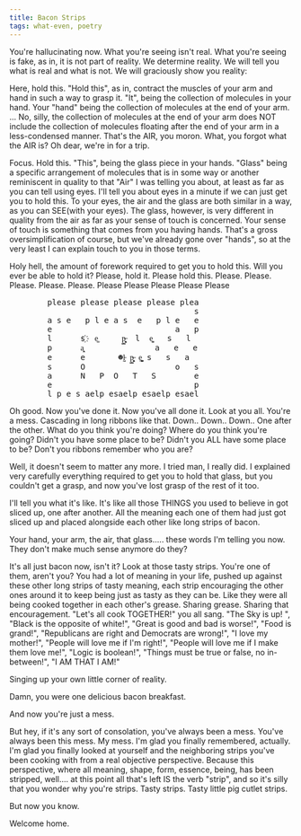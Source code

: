 ```yaml
---
title: Bacon Strips
tags: what-even, poetry
---
```


You're hallucinating now. What you're seeing isn't real. What you're seeing is fake, as in, it is not part of reality. We determine reality. We will tell you what is real and what is not. We will graciously show you reality:

Here, hold this. "Hold this", as in, contract the muscles of your arm and hand in such a way to grasp it. "It", being the collection of molecules in your hand. Your "hand" being the collection of molecules at the end of your arm. ... No, silly, the collection of molecules at the end of your arm does NOT include the collection of molecules floating after the end of your arm in a less-condensed manner. That's the AIR, you moron. What, you forgot what the AIR is? Oh dear, we're in for a trip.

Focus. Hold this. "This", being the glass piece in your hands. "Glass" being a specific arrangement of molecules that is in some way or another reminiscent in quality to that "Air" I was telling you about, at least as far as you can tell using eyes. I'll tell you about eyes in a minute if we can just get you to hold this. To your eyes, the air and the glass are both similar in a way, as you can SEE(with your eyes). The glass, however, is very different in quality from the air as far as your sense of touch is concerned. Your sense of touch is something that comes from you having hands. That's a gross oversimplification of course, but we've already gone over "hands", so at the very least I can explain touch to you in those terms.

Holy hell, the amount of forework required to get you to hold this. Will you ever be able to hold it? Please, hold it. Please hold this. Please. Please. Please. Please. Please. Please Please Please Please Please

<pre>
        please please please please plea
                                       s
        a s e   p l e a s  e   p l e   e
        e                          a   p
        l      s҉  e͏͚     p̶̯̣̳͙͕͓  l  e̟͚   s   l
        p      a͕̭ͅ               a   e   e
        e      e       ☻l̵̰͕ p̶̯̣̳͙͕͓ e͏͚͕͚̬̤ s   s   a
        s      O                   o   s
        a      N   P  O   T   S        e
        e                              p
        l p e s aelp esaelp esaelp esael
</pre>

Oh good. Now you've done it. Now you've all done it. Look at you all. You're a mess. Cascading in long ribbons like that. Down.. Down.. Down.. One after the other. What do you think you're doing? Where do you think you're going? Didn't you have some place to be? Didn't you ALL have some place to be? Don't you ribbons remember who you are?

Well, it doesn't seem to matter any more. I tried man, I really did. I explained very carefully everything required to get you to hold that glass, but you couldn't get a grasp, and now you've lost grasp of the rest of it too.

I'll tell you what it's like. It's like all those THINGS you used to believe in got sliced up, one after another. All the meaning each one of them had just got sliced up and placed alongside each other like long strips of bacon.

Your hand, your arm, the air, that glass..... these words I'm telling you now. They don't make much sense anymore do they?

It's all just bacon now, isn't it? Look at those tasty strips. You're one of them, aren't you? You had a lot of meaning in your life, pushed up against these other long strips of tasty meaning, each strip encouraging the other ones around it to keep being just as tasty as they can be. Like they were all being cooked together in each other's grease. Sharing grease. Sharing that encouragement. "Let's all cook TOGETHER!" you all sang. "The Sky is up! ", "Black is the opposite of white!", "Great is good and bad is worse!", "Food is grand!", "Republicans are right and Democrats are wrong!", "I love my mother!", "People will love me if I'm right!", "People will love me if I make them love me!", "Logic is boolean!", "Things must be true or false, no in-between!", "I AM THAT I AM!"

Singing up your own little corner of reality.

Damn, you were one delicious bacon breakfast.

And now you're just a mess.

But hey, if it's any sort of consolation, you've always been a mess. You've always been this mess. My mess. I'm glad you finally remembered, actually. I'm glad you finally looked at yourself and the neighboring strips you've been cooking with from a real objective perspective. Because this perspective, where all meaning, shape, form, essence, being, has been stripped, well.... at this point all that's left IS the verb "strip", and so it's silly that you wonder why you're strips. Tasty strips. Tasty little pig cutlet strips.

But now you know.

Welcome home. 